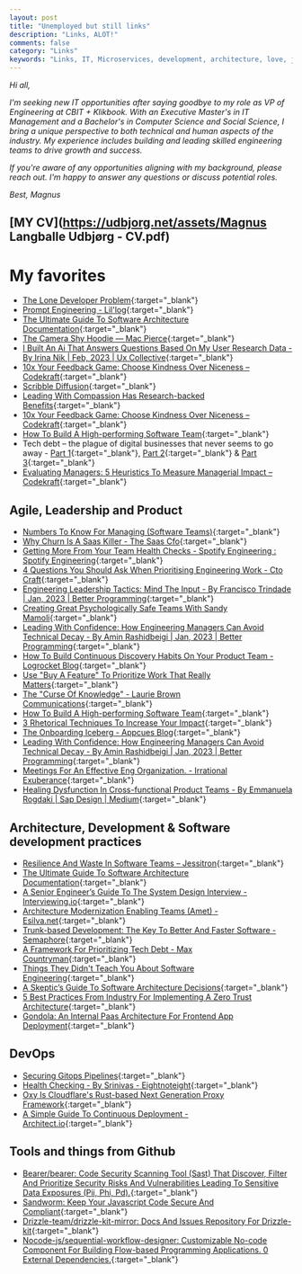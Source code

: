 ```yaml
---
layout: post
title: "Unemployed but still links"
description: "Links, ALOT!"
comments: false
category: "Links"
keywords: "Links, IT, Microservices, development, architecture, love, jobs, job"
---
```


*Hi all,*

*I'm seeking new IT opportunities after saying goodbye to my role as VP of Engineering at CBIT + Klikbook. With an Executive Master's in IT Management and a Bachelor's in Computer Science and Social Science, I bring a unique perspective to both technical and human aspects of the industry. My experience includes building and leading skilled engineering teams to drive growth and success.*

*If you're aware of any opportunities aligning with my background, please reach out. I'm happy to answer any questions or discuss potential roles.*

*Best, Magnus*

## [MY CV](https://udbjorg.net/assets/Magnus Langballe Udbjørg - CV.pdf)

<!-- markdownlint-disable MD033 MD020 MD025-->
# My favorites<a name="favorites"></a>

- [The Lone Developer Problem](https://evanhahn.com/the-lone-developer-problem/?utm_medium){:target="_blank"}
- [Prompt Engineering - Lil'log](https://lilianweng.github.io/posts/2023-03-15-prompt-engineering/){:target="_blank"}
- [The Ultimate Guide To Software Architecture Documentation](https://www.workingsoftware.dev/software-architecture-documentation-the-ultimate-guide/){:target="_blank"}
- [The Camera Shy Hoodie — Mac Pierce](https://www.macpierce.com/the-camera-shy-hoodie?utm_medium){:target="_blank"}
- [I Built An Ai That Answers Questions Based On My User Research Data - By Irina Nik | Feb, 2023 | Ux Collective](https://uxdesign.cc/i-built-an-ai-that-answers-questions-based-on-my-user-research-data-7207b052e21c){:target="_blank"}
- [10x Your Feedback Game: Choose Kindness Over Niceness – Codekraft](https://abdulapopoola.com/2023/02/06/10x-your-feedback-game-choose-kindness-over-niceness/){:target="_blank"}
- [Scribble Diffusion](https://scribblediffusion.com/){:target="_blank"}
- [Leading With Compassion Has Research-backed Benefits](https://hbr.org/2023/02/leading-with-compassion-has-research-backed-benefits){:target="_blank"}
- [10x Your Feedback Game: Choose Kindness Over Niceness – Codekraft](https://abdulapopoola.com/2023/02/06/10x-your-feedback-game-choose-kindness-over-niceness/){:target="_blank"}
- [How To Build A High-performing Software Team](https://softwareleads.substack.com/p/how-to-build-a-high-performing-software?utm_medium){:target="_blank"}
- Tech debt – the plague of digital businesses that never seems to go away - [Part 1](https://ctocraft.com/blog/tech-debt-the-plague-of-digital-businesses-that-never-seems-to-go-away-part-1/){:target="_blank"}, [Part 2](https://ctocraft.com/blog/tech-debt-the-plague-of-digital-businesses-never-seems-to-go-away-part-2/){:target="_blank"} & [Part 3](https://ctocraft.com/blog/tech-debt-the-plague-of-digital-businesses-that-never-seems-to-go-away-part-3/){:target="_blank"}
- [Evaluating Managers: 5 Heuristics To Measure Managerial Impact – Codekraft](https://abdulapopoola.com/2023/01/09/evaluating-managers-5-heuristics-to-measure-managerial-impact/){:target="_blank"}

## Agile, Leadership and Product<a name="agile"></a>

- [Numbers To Know For Managing (Software Teams)](https://blog.staysaasy.com/p/numbers-to-know-for-managing-software?publication_id=1461103&post_id=109696302&isFreemail=true){:target="_blank"}
- [Why Churn Is A Saas Killer - The Saas Cfo](https://www.thesaascfo.com/why-churn-is-a-saas-killer/){:target="_blank"}
- [Getting More From Your Team Health Checks - Spotify Engineering : Spotify Engineering](https://engineering.atspotify.com/2023/03/getting-more-from-your-team-health-checks/){:target="_blank"}
- [4 Questions You Should Ask When Prioritising Engineering Work - Cto Craft](https://ctocraft.com/blog/4-questions-you-should-ask-when-prioritising-engineering-work/){:target="_blank"}
- [Engineering Leadership Tactics: Mind The Input - By Francisco Trindade | Jan, 2023 | Better Programming](https://betterprogramming.pub/engineering-leadership-tactics-mind-the-input-17069b7bf53d){:target="_blank"}
- [Creating Great Psychologically Safe Teams With Sandy Mamoli](https://www.infoq.com/news/2023/01/great-psychologically-safe-teams/){:target="_blank"}
- [Leading With Confidence: How Engineering Managers Can Avoid Technical Decay - By Amin Rashidbeigi | Jan, 2023 | Better Programming](https://betterprogramming.pub/leading-with-confidence-how-engineering-managers-can-avoid-technical-decay-17653d115938){:target="_blank"}
- [How To Build Continuous Discovery Habits On Your Product Team - Logrocket Blog](https://blog.logrocket.com/product-management/continuous-discovery-habits-product-team/){:target="_blank"}
- [Use "Buy A Feature" To Prioritize Work That Really Matters](https://spin.atomicobject.com/2023/03/03/buy-a-feature/){:target="_blank"}
- [The "Curse Of Knowledge" - Laurie Brown Communications](https://lauriebrown.com/blog/communication-skills-blog/the-curse-of-knowledge/){:target="_blank"}
- [How To Build A High-performing Software Team](https://softwareleads.substack.com/p/how-to-build-a-high-performing-software?utm_medium){:target="_blank"}
- [3 Rhetorical Techniques To Increase Your Impact](https://hbr.org/2023/03/3-rhetorical-techniques-to-increase-your-impact){:target="_blank"}
- [The Onboarding Iceberg - Appcues Blog](https://www.appcues.com/blog/the-onboarding-iceberg){:target="_blank"}
- [Leading With Confidence: How Engineering Managers Can Avoid Technical Decay - By Amin Rashidbeigi | Jan, 2023 | Better Programming](https://betterprogramming.pub/leading-with-confidence-how-engineering-managers-can-avoid-technical-decay-17653d115938){:target="_blank"}
- [Meetings For An Effective Eng Organization. - Irrational Exuberance](https://lethain.com/eng-org-meetings/){:target="_blank"}
- [Healing Dysfunction In Cross-functional Product Teams - By Emmanuela Rogdaki | Sap Design | Medium](https://medium.com/sap-design/healing-dysfunction-in-cross-functional-product-teams-3d98cebd509e){:target="_blank"}

## Architecture, Development & Software development practices <a name="development"></a>

- [Resilience And Waste In Software Teams – Jessitron](https://jessitron.com/2023/01/16/resilience-and-waste-in-software-teams/){:target="_blank"}
- [The Ultimate Guide To Software Architecture Documentation](https://www.workingsoftware.dev/software-architecture-documentation-the-ultimate-guide/){:target="_blank"}
- [A Senior Engineer’s Guide To The System Design Interview - Interviewing.io](https://interviewing.io/guides/system-design-interview?utm_medium){:target="_blank"}
- [Architecture Modernization Enabling Teams (Amet) - Esilva.net](https://esilva.net/articles/architecture-modernization-enabling-team?utm_medium){:target="_blank"}
- [Trunk-based Development: The Key To Better And Faster Software - Semaphore](https://semaphoreci.com/blog/trunk-based-development){:target="_blank"}
- [A Framework For Prioritizing Tech Debt - Max Countryman](https://www.maxcountryman.com/articles/a-framework-for-prioritizing-tech-debt){:target="_blank"}
- [Things They Didn't Teach You About Software Engineering](https://vadimkravcenko.com/shorts/things-they-didnt-teach-you/){:target="_blank"}
- [A Skeptic’s Guide To Software Architecture Decisions](https://www.infoq.com/articles/architecture-skeptics-guide/?utm_medium){:target="_blank"}
- [5 Best Practices From Industry For Implementing A Zero Trust Architecture](https://insights.sei.cmu.edu/blog/5-best-practices-from-industry-for-implementing-a-zero-trust-architecture/){:target="_blank"}
- [Gondola: An Internal Paas Architecture For Frontend App Deployment](https://engineeringblog.yelp.com/2023/03/gondola-an-internal-paas-architecture-for-frontend-app-deployment.html){:target="_blank"}

## DevOps<a name="devops"></a>

- [Securing Gitops Pipelines](https://engineering.grab.com/securing-gitops-pipeline){:target="_blank"}
- [Health Checking - By Srinivas - Eightnoteight](https://blog.eightnoteight.dev/p/health-checking){:target="_blank"}
- [Oxy Is Cloudflare's Rust-based Next Generation Proxy Framework](https://blog.cloudflare.com/introducing-oxy/){:target="_blank"}
- [A Simple Guide To Continuous Deployment - Architect.io](https://www.architect.io/blog/2023-03-09/a-simple-guide-to-continuous-deployment/){:target="_blank"}

## Tools and things from Github <a name="tools"></a>

- [Bearer/bearer: Code Security Scanning Tool (Sast) That Discover, Filter And Prioritize Security Risks And Vulnerabilities Leading To Sensitive Data Exposures (Pii, Phi, Pd).](https://github.com/bearer/bearer){:target="_blank"}
- [Sandworm: Keep Your Javascript Code Secure And Compliant](https://sandworm.dev/){:target="_blank"}
- [Drizzle-team/drizzle-kit-mirror: Docs And Issues Repository For Drizzle-kit](https://github.com/drizzle-team/drizzle-kit-mirror?ck_subscriber_id=1747563971){:target="_blank"}
- [Nocode-js/sequential-workflow-designer: Customizable No-code Component For Building Flow-based Programming Applications. 0 External Dependencies.](https://github.com/nocode-js/sequential-workflow-designer){:target="_blank"}
